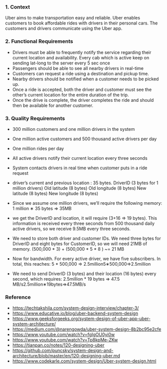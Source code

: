 ### 1. Context
Uber aims to make transportation easy and reliable.  Uber enables customers to book affordable rides with drivers in their personal cars. The customers and drivers communicate using the Uber app.

### 2. Functional Requirements
- Drivers must be able to frequently notify the service regarding their current location and availability. Every cab which is active keep on sending lat-long to the server every 5 sec once
- Passengers should be able to see all nearby drivers in real-time
- Customers can request a ride using a destination and pickup time.
- Nearby drivers should be notified when a customer needs to be picked up.
- Once a ride is accepted, both the driver and customer must see the other’s current location for the entire duration of the trip.
- Once the drive is complete, the driver completes the ride and should then be available for another customer.

### 3. Quality Requirements
- 300 million customers and one million drivers in the system
- One million active customers and 500 thousand active drivers per day
- One million rides per day
- All active drivers notify their current location every three seconds
- System contacts drivers in real time when customer puts in a ride request
- driver’s current and previous location :  35 bytes.
DriverID (3 bytes for 1 million drivers)
Old latitude (8 bytes)
Old longitude (8 bytes)
New latitude (8 bytes)
New longitude (8 bytes)
- Since we assume one million drivers, we’ll require the following memory:
 1 million ∗ 35 bytes => 35MB
- we get the DriverID and location, it will require (3+16 => 19 bytes). This information is received every three seconds from 500 thousand daily active drivers, so we receive 9.5MB every three seconds.
- We need to store both driver and customer IDs. We need three bytes for DriverID and eight bytes for CustomerID, so we will need 21MB of memory.
(500,000 * 3) + (500,000 * 5 * 8 ) ~= 21 MB

- Now for bandwidth. For every active driver, we have five subscribers. In total, this reaches:
5 * 500,000 => 2.5million5∗500,000=>2.5million

- We need to send DriverID (3 bytes) and their location (16 bytes) every second, which requires:
2.5million * 19 bytes => 47.5 MB/s2.5million∗19bytes=>47.5MB/s


### Reference
- https://techtakshila.com/system-design-interview/chapter-3/
- https://www.educative.io/blog/uber-backend-system-design
- https://www.geeksforgeeks.org/system-design-of-uber-app-uber-system-architecture/
- https://medium.com/@narengowda/uber-system-design-8b2bc95e2cfe
- https://www.youtube.com/watch?v=fgIgOU0yi0w
- https://www.youtube.com/watch?v=Tp8kpMe-ZKw
- https://tianpan.co/notes/120-designing-uber
- https://github.com/puncsky/system-design-and-architecture/blob/master/en/120-designing-uber.md
- https://www.codekarle.com/system-design/Uber-system-design.html
